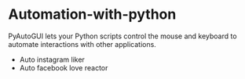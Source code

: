 # Automation-with-python
PyAutoGUI lets your Python scripts control the mouse and keyboard to automate interactions with other applications.

* Auto instagram liker
* Auto facebook love reactor
